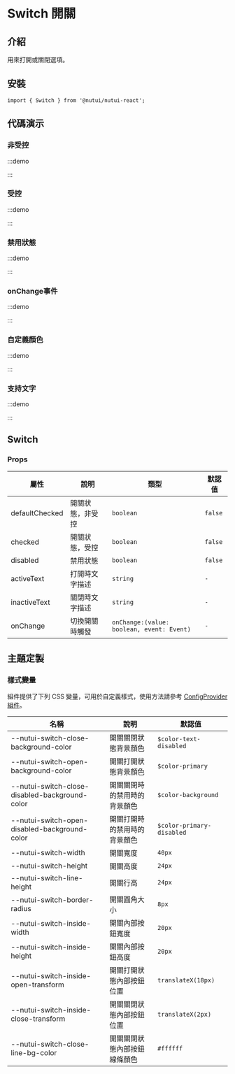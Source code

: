 # Switch 開關

## 介紹

用來打開或關閉選項。

## 安裝

```tsx
import { Switch } from '@nutui/nutui-react';
```

## 代碼演示

### 非受控

:::demo

<CodeBlock src='h5/demo1.tsx'></CodeBlock>

:::

### 受控

:::demo

<CodeBlock src='h5/demo2.tsx'></CodeBlock>

:::

### 禁用狀態

:::demo

<CodeBlock src='h5/demo3.tsx'></CodeBlock>

:::

### onChange事件

:::demo

<CodeBlock src='h5/demo4.tsx'></CodeBlock>

:::

### 自定義顏色

:::demo

<CodeBlock src='h5/demo5.tsx'></CodeBlock>

:::

### 支持文字

:::demo

<CodeBlock src='h5/demo6.tsx'></CodeBlock>

:::

## Switch

### Props

| 屬性 | 說明 | 類型 | 默認值 |
| --- | --- | --- | --- |
| defaultChecked | 開關狀態，非受控 | `boolean` | `false` |
| checked | 開關狀態，受控 | `boolean` | `false` |
| disabled | 禁用狀態 | `boolean` | `false` |
| activeText | 打開時文字描述 | `string` | `-` |
| inactiveText | 關閉時文字描述 | `string` | `-` |
| onChange | 切換開關時觸發 | `onChange:(value: boolean, event: Event)` | `-` |

## 主題定製

### 樣式變量

組件提供了下列 CSS 變量，可用於自定義樣式，使用方法請參考 [ConfigProvider 組件](#/zh-CN/component/configprovider)。

| 名稱 | 說明 | 默認值 |
| --- | --- | --- |
| \--nutui-switch-close-background-color | 開關關閉狀態背景顏色 | `$color-text-disabled` |
| \--nutui-switch-open-background-color | 開關打開狀態背景顏色 | `$color-primary` |
| \--nutui-switch-close-disabled-background-color | 開關關閉時的禁用時的背景顏色 | `$color-background` |
| \--nutui-switch-open-disabled-background-color | 開關打開時的禁用時的背景顏色 | `$color-primary-disabled` |
| \--nutui-switch-width | 開關寬度 | `40px` |
| \--nutui-switch-height | 開關高度 | `24px` |
| \--nutui-switch-line-height | 開關行高 | `24px` |
| \--nutui-switch-border-radius | 開關圓角大小 | `8px` |
| \--nutui-switch-inside-width | 開關內部按鈕寬度 | `20px` |
| \--nutui-switch-inside-height | 開關內部按鈕高度 | `20px` |
| \--nutui-switch-inside-open-transform | 開關打開狀態內部按鈕位置 | `translateX(18px)` |
| \--nutui-switch-inside-close-transform | 開關關閉狀態內部按鈕位置 | `translateX(2px)` |
| \--nutui-switch-close-line-bg-color | 開關關閉狀態內部按鈕線條顏色 | `#ffffff` |